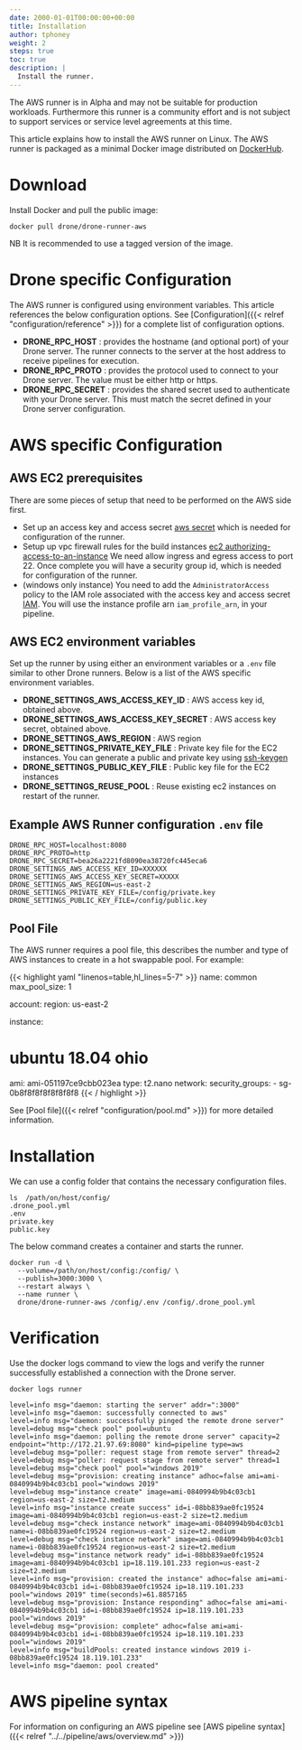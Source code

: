 ```yaml
---
date: 2000-01-01T00:00:00+00:00
title: Installation
author: tphoney
weight: 2
steps: true
toc: true
description: |
  Install the runner.
---
```


<div class="alert">
The AWS runner is in Alpha and may not be suitable for production workloads. Furthermore this runner is a community effort and is not subject to support services or service level agreements at this time.
</div>

This article explains how to install the AWS runner on Linux. The AWS runner is packaged as a minimal Docker image distributed on [DockerHub](https://hub.docker.com/r/drone/drone-runner-aws).

# Download

Install Docker and pull the public image:

```
docker pull drone/drone-runner-aws
```

NB It is recommended to use a tagged version of the image.

# Drone specific Configuration

The AWS runner is configured using environment variables. This article references the below configuration options. See [Configuration]({{< relref "configuration/reference" >}}) for a complete list of configuration options.

- __DRONE_RPC_HOST__
  : provides the hostname (and optional port) of your Drone server. The runner connects to the server at the host address to receive pipelines for execution.
- __DRONE_RPC_PROTO__
  : provides the protocol used to connect to your Drone server. The value must be either http or https.
- __DRONE_RPC_SECRET__
  : provides the shared secret used to authenticate with your Drone server. This must match the secret defined in your Drone server configuration.

# AWS specific Configuration

## AWS EC2 prerequisites

There are some pieces of setup that need to be performed on the AWS side first.

- Set up an access key and access secret [aws secret](https://docs.aws.amazon.com/IAM/latest/UserGuide/id_credentials_access-keys.html#Using_CreateAccessKey) which is needed for configuration of the runner.
- Setup up vpc firewall rules for the build instances [ec2 authorizing-access-to-an-instance](https://docs.aws.amazon.com/AWSEC2/latest/UserGuide/authorizing-access-to-an-instance.html) We need allow ingress and egress access to port 22. Once complete you will have a security group id, which is needed for configuration of the runner.
- (windows only instance) You need to add the `AdministratorAccess` policy to the IAM role associated with the access key and access secret [IAM](https://console.aws.amazon.com/iamv2/home#/users). You will use the instance profile arn `iam_profile_arn`, in your pipeline.

## AWS EC2 environment variables

Set up the runner by using either an environment variables or a `.env` file similar to other Drone runners. Below is a list of the AWS specific environment variables.

- __DRONE_SETTINGS_AWS_ACCESS_KEY_ID__
  : AWS access key id, obtained above.
- __DRONE_SETTINGS_AWS_ACCESS_KEY_SECRET__
  : AWS access key secret, obtained above.
- __DRONE_SETTINGS_AWS_REGION__
  : AWS region
- __DRONE_SETTINGS_PRIVATE_KEY_FILE__
  : Private key file for the EC2 instances. You can generate a public and private key using [ssh-keygen](https://ssh.com/ssh/keygen)
- __DRONE_SETTINGS_PUBLIC_KEY_FILE__
  : Public key file for the EC2 instances
- __DRONE_SETTINGS_REUSE_POOL__
  : Reuse existing ec2 instances on restart of the runner.

## Example AWS Runner configuration `.env` file

```
DRONE_RPC_HOST=localhost:8080
DRONE_RPC_PROTO=http
DRONE_RPC_SECRET=bea26a2221fd8090ea38720fc445eca6
DRONE_SETTINGS_AWS_ACCESS_KEY_ID=XXXXXX
DRONE_SETTINGS_AWS_ACCESS_KEY_SECRET=XXXXX
DRONE_SETTINGS_AWS_REGION=us-east-2
DRONE_SETTINGS_PRIVATE_KEY_FILE=/config/private.key
DRONE_SETTINGS_PUBLIC_KEY_FILE=/config/public.key
```

## Pool File

The AWS runner requires a pool file, this describes the number and type of AWS instances to create in a hot swappable pool. For example:

{{< highlight yaml "linenos=table,hl_lines=5-7" >}}
name: common
max_pool_size: 1

account:
  region: us-east-2

instance:
# ubuntu 18.04 ohio
  ami: ami-051197ce9cbb023ea
  type: t2.nano
  network:
    security_groups:
      - sg-0b8f8f8f8f8f8f8f8
{{< / highlight >}}

See [Pool file]({{< relref "configuration/pool.md" >}}) for more detailed information.

# Installation

We can use a config folder that contains the necessary configuration files.

```
ls  /path/on/host/config/
.drone_pool.yml
.env
private.key
public.key
```

The below command creates a container and starts the runner.

```
docker run -d \
  --volume=/path/on/host/config:/config/ \
  --publish=3000:3000 \
  --restart always \
  --name runner \
  drone/drone-runner-aws /config/.env /config/.drone_pool.yml
```

# Verification

Use the docker logs command to view the logs and verify the runner successfully established a connection with the Drone server.

```
docker logs runner

level=info msg="daemon: starting the server" addr=":3000"
level=info msg="daemon: successfully connected to aws"
level=info msg="daemon: successfully pinged the remote drone server"
level=debug msg="check pool" pool=ubuntu
level=info msg="daemon: polling the remote drone server" capacity=2 endpoint="http://172.21.97.69:8080" kind=pipeline type=aws
level=debug msg="poller: request stage from remote server" thread=2
level=debug msg="poller: request stage from remote server" thread=1
level=debug msg="check pool" pool="windows 2019"
level=debug msg="provision: creating instance" adhoc=false ami=ami-0840994b9b4c03cb1 pool="windows 2019"
level=debug msg="instance create" image=ami-0840994b9b4c03cb1 region=us-east-2 size=t2.medium
level=info msg="instance create success" id=i-08bb839ae0fc19524 image=ami-0840994b9b4c03cb1 region=us-east-2 size=t2.medium
level=debug msg="check instance network" image=ami-0840994b9b4c03cb1 name=i-08bb839ae0fc19524 region=us-east-2 size=t2.medium
level=debug msg="check instance network" image=ami-0840994b9b4c03cb1 name=i-08bb839ae0fc19524 region=us-east-2 size=t2.medium
level=debug msg="instance network ready" id=i-08bb839ae0fc19524 image=ami-0840994b9b4c03cb1 ip=18.119.101.233 region=us-east-2 size=t2.medium
level=info msg="provision: created the instance" adhoc=false ami=ami-0840994b9b4c03cb1 id=i-08bb839ae0fc19524 ip=18.119.101.233 pool="windows 2019" time(seconds)=61.8857165
level=debug msg="provision: Instance responding" adhoc=false ami=ami-0840994b9b4c03cb1 id=i-08bb839ae0fc19524 ip=18.119.101.233 pool="windows 2019"
level=debug msg="provision: complete" adhoc=false ami=ami-0840994b9b4c03cb1 id=i-08bb839ae0fc19524 ip=18.119.101.233 pool="windows 2019"
level=info msg="buildPools: created instance windows 2019 i-08bb839ae0fc19524 18.119.101.233"
level=info msg="daemon: pool created"
```

# AWS pipeline syntax

For information on configuring an AWS pipeline see [AWS pipeline syntax]({{< relref "../../pipeline/aws/overview.md" >}})
